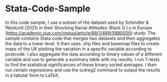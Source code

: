 # Stata-Code-Sample
In this code sample, I use a subset of the dataset used by Schindler &amp; Westcott (2021) in their Shocking Racial Attitudes: Black G.I.s in  Europe (https://academic.oup.com/restud/article/88/1/489/5880000) study.
 The sample contains Stata code that merges two datasets and then aggregates the data to a lower level. It then uses .shp files and basemap files to create maps of the UK plotting the variation in a specific variable according to postcode. I also aggregate the data according to binary values of a different variable and use to generate a summary table with my results. I run T-tests to find the statistical significances of these binary sorted averages. I then run certain regressions and use the outreg2 command to output the results in a tabular form to LaTeX.
